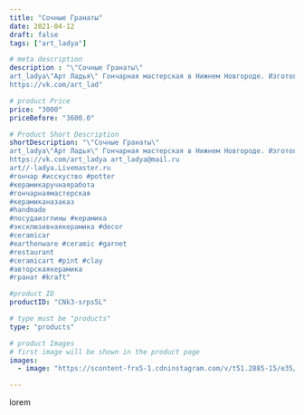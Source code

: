 ```yaml
---
title: "Сочные Гранаты"
date: 2021-04-12
draft: false
tags: ["art_ladya"]

# meta description
description : "\"Сочные Гранаты\" 
art_ladya\"Арт Ладья\" Гончарная мастерская в Нижнем Новгороде. Изготовление керамики и мастер//-классы по обучению. 
https://vk.com/art_lad"

# product Price
price: "3000"
priceBefore: "3600.0"

# Product Short Description
shortDescription: "\"Сочные Гранаты\" 
art_ladya\"Арт Ладья\" Гончарная мастерская в Нижнем Новгороде. Изготовление керамики и мастер//-классы по обучению. 
https://vk.com/art_ladya art_ladya@mail.ru 
art//-ladya.Livemaster.ru
#гончар #исскуство #potter
#керамикаручнаяработа
#гончарнаямастерская
#керамиканазаказ
#handmade
#посудаизглины #керамика
#эксклюзивнаякерамика #decor
#ceramicar
#earthenware #ceramic #garnet
#restaurant
#ceramicart #pint #clay
#авторскаякерамика
#гранат #kraft"

#product ID
productID: "CNk3-srps5L"

# type must be "products"
type: "products"

# product Images
# first image will be shown in the product page
images:
  - image: "https://scontent-frx5-1.cdninstagram.com/v/t51.2885-15/e35/172700077_1195808490851112_8773703491616125151_n.jpg?se=7&_nc_ht=scontent-frx5-1.cdninstagram.com&_nc_cat=100&_nc_ohc=i3Cp1VHXKEAAX9uuEzK&edm=APU89FABAAAA&ccb=7-4&oh=8ee89b2d4096f77a643b3d421e62a411&oe=612B96E0&_nc_sid=86f79a&ig_cache_key=MjU1MDQwOTQ5MDE0MTIwNDA0Mw%3D%3D.2-ccb7-4"

---
```

lorem
